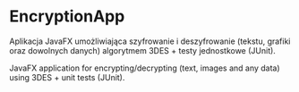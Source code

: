 # EncryptionApp

Aplikacja JavaFX umożliwiająca szyfrowanie i deszyfrowanie (tekstu, grafiki oraz dowolnych danych) algorytmem 3DES + testy jednostkowe (JUnit).

JavaFX application for encrypting/decrypting (text, images and any data) using 3DES + unit tests (JUnit).

